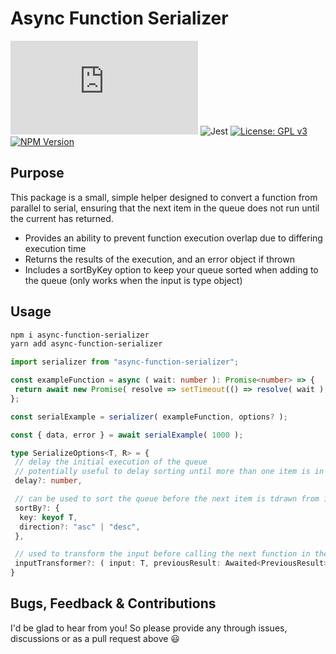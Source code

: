 # Async Function Serializer

![gzip size badge](https://img.badgesize.io/chrskerr/async-function-serializer/master/dist/index.js?compression=gzip)
![Jest](https://github.com/chrskerr/async-function-serializer/actions/workflows/tests.yml/badge.svg?event=push)
[![License: GPL v3](https://img.shields.io/badge/License-GPLv3-blue.svg)](https://www.gnu.org/licenses/gpl-3.0)
[![NPM Version](https://img.shields.io/npm/v/async-function-serializer)](https://www.npmjs.com/package/async-function-serializer)

## Purpose

This package is a small, simple helper designed to convert a function from parallel to serial, ensuring that the next item in the queue does not run until the current has returned.

- Provides an ability to prevent function execution overlap due to differing execution time
- Returns the results of the execution, and an error object if thrown
- Includes a sortByKey option to keep your queue sorted when adding to the queue (only works when the input is type object)

## Usage

```bash
npm i async-function-serializer
yarn add async-function-serializer
```

```ts
import serializer from "async-function-serializer";

const exampleFunction = async ( wait: number ): Promise<number> => {
 return await new Promise( resolve => setTimeout(() => resolve( wait ), wait ));
};

const serialExample = serializer( exampleFunction, options? );

const { data, error } = await serialExample( 1000 );
```

```ts
type SerializeOptions<T, R> = {
 // delay the initial execution of the queue 
 // potentially useful to delay sorting until more than one item is in the queue
 delay?: number,

 // can be used to sort the queue before the next item is tdrawn from it. Will only work when the input type is an object.
 sortBy?: {
  key: keyof T,
  direction?: "asc" | "desc",
 },

 // used to transform the input before calling the next function in the queue. useful if you need to carry-forward data from the result before
 inputTransformer?: ( input: T, previousResult: Awaited<PreviousResult> | undefined ) => T | Promise<T>,
}
```

## Bugs, Feedback & Contributions

I'd be glad to hear from you! So please provide any through issues, discussions or as a pull request above 😃
